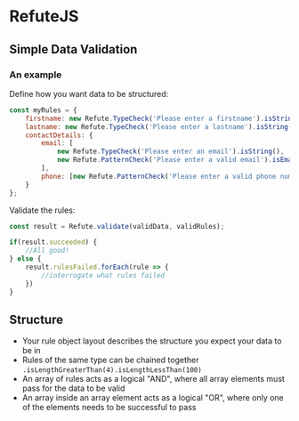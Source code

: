 # RefuteJS

## Simple Data Validation

### An example
Define how you want data to be structured:
```javascript
const myRules = {
    firstname: new Refute.TypeCheck('Please enter a firstname').isString(),
    lastname: new Refute.TypeCheck('Please enter a lastname').isString(),
    contactDetails: {
        email: [
            new Refute.TypeCheck('Please enter an email').isString(),
            new Refute.PatternCheck('Please enter a valid email').isEmail()
        ],
        phone: [new Refute.PatternCheck('Please enter a valid phone number').isPhoneNumber()],
    }
};
```

Validate the rules:

```javascript
const result = Refute.validate(validData, validRules);

if(result.succeeded) {
    //All good!
} else {
    result.rulesFailed.forEach(rule => {
        //interrogate what rules failed
    })
}
```

## Structure
* Your rule object layout describes the structure you expect your data to be in
* Rules of the same type can be chained together `.isLengthGreaterThan(4).isLengthLessThan(100)`
* An array of rules acts as a logical "AND", where all array elements must pass for the data to be valid
* An array inside an array element acts as a logical "OR", where only one of the elements needs to be successful to pass

